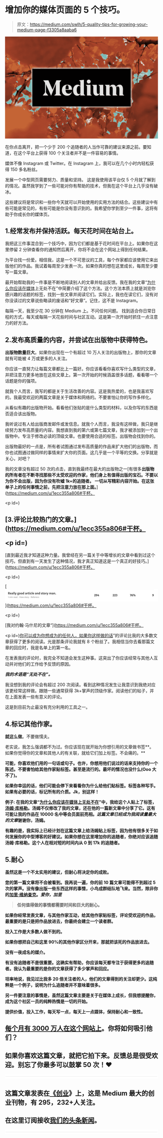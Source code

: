 # 增加你的媒体页面的 5 个技巧。

> 原文：<https://medium.com/swlh/5-quality-tips-for-growing-your-medium-page-f3305a8aaba6>

![](img/59462f831f89921d4e8e0ad48aed8725.png)

在你点击离开，把一个少于 200 个追随者的人当作可靠的建议来源之前。要知道，在这个平台上获得 100 个关注者并不是一件容易的事情。

媒体不像 Instagram 或 Twitter。在 Instagram 上，我可以在几个小时内轻松获得 150 多名粉丝。

发展一个中型网页需要努力、质量和坚持。
这是我使用该平台仅 5 个月就了解到的情况。虽然我学到了一些可能对你有帮助的技术，但我在这个平台上几乎没有破冰。

这些建议将是常识和一些你今天就可以开始使用的实用方法的结合。这些建议中有些可能是常见的，有些可能是你没有意识到的。我希望你学到至少一件事，这将有助于你成长你的媒体页。

## 1.经常发布并保持活跃。每天花时间在站台上。

我把这三件事混合到一个技巧中，因为它们都是基于花时间在平台上。如果你在这里停留 2 分钟查看你的通知然后离开，你将不会在这个网站上得到任何结果。

为平台找一份爱。相信我，这是一个不可思议的工具，每个作家都应该使用它来出版他们的作品。我试着每周至少发表一次。如果你真的想在这里成长，每周至少要写一篇文章。

最开始帮助我的一件事是不断地阅读别人的文章并给出反馈。我在我的文章“[为什么你应该在媒体](https://blog.usejournal.com/why-you-should-be-everywhere-on-medium-14fe1e8d7506)上无处不在”中简要介绍了这个方法。这个方法本质上就是浏览你感兴趣的话题的标签，找到一些文章并阅读它们。实际上，我也在读它们，没有对你没读过的文章说些略读的废话和“好文章”。记住，这不是 Instagram。

每隔一天，我至少花 30 分钟在 Medium 上。不问任何问题。
找到适合你日常日程的方式，每天或每隔一天花些时间与社区互动。这是第一次开始时抓住一点注意力的好方法。

## 2.发布高质量的内容，并尝试在出版物中获得特色。

**出版物数量巨大**。如果你出现在一个有超过 10 万人关注的出版物上，那你的文章就有可能被 4 万或更多的人关注。

你应该一直努力让每篇文章都比上一篇好。你应该看看你喜欢写什么类型的文章，并把注意力更多地放在这些文章上。第一次开始的时候涵盖很多话题，看看哪一个话题是你的强项。

就我个人而言，我写的都是关于生活改善的内容。这是我热爱的，也是我喜欢写的。我最受欢迎的两篇文章是关于媒体和网络的。不要害怕让你的写作多样化。

从看似有趣的出版物开始。看看他们张贴的是什么类型的材料，以及你写的东西是否适合该出版物。

我听说过有人给出版商发邮件或发信息。就我个人而言，我没有这样做，我只是继续努力发布高质量的内容。我想直到我的第六或第七篇文章，我才被添加到一个出版物中。专注于修改必读的顶级文章。也要使用合适的标签。出版物会找到你的。

出版物最好的一点是，所有者试图通过发布高质量的作品来扩大他们的出版物，而你也试图通过做同样的事情来扩大你的页面。这几乎是一个平等的交换。分享就是关心，对吧？

我的文章没有超过 50 次的点击，直到我最终在最大的出版物之一[有很多**出版物的所有者在不断寻找那些不太受欢迎的作家，他们身上有值得出版的宝石。不要以为你不会出版，因为你没有吹嘘 1k+的追随者。
一切从写精彩内容开始。在这张单子上的任何事情之前，先把注意力放在那上面。**](https://medium.com/u/1ecc355a806#干杯。</p><p id=)

## [3.评论比较热门的文章。](https://medium.com/u/1ecc355a806#干杯。</p><p id=)

[直到最近我才知道这种力量。我曾经在另一篇关于中等增长的文章中看到过这个技巧，但直到有一天发生了这种情况，我才真正知道这是一个真正的好技巧。](https://medium.com/u/1ecc355a806#干杯。</p><p id=)

[![](img/ff25783ecf911d0450f1bc41606fd026.png)](https://medium.com/u/1ecc355a806#干杯。</p><p id=)

[我对约翰·马什尼的文章“](https://medium.com/u/1ecc355a806#干杯。</p><p id=)[你可以成为你想成为的任何人，如果你这样做的话](/personal-growth/you-can-become-anything-you-want-if-you-do-this-3ec4fdb368d9)”的评论比我的大多数文章获得了更多的阅读。光是那条评论我就有 8 个粉丝了。我相信当你去看那篇文章的回应时，我是名单上的第一名。

在发表我的评论时，我完全不知道会发生这种事。这突出了你应该经常与其他人互动并对他们的工作给予反馈的原因。

***我的术语是“无处不在”。***

我没想到我的评论会有超过 200 次阅读。看到这种情况发生让我意识到我绝对应该更经常这样做。跟随一些通常获得 3k+掌声的顶级作家。阅读他们的帖子，并在上面发表一些有意义的评论。

这是到目前为止最没有充分利用的工具之一。

## 4.标记其他作家。

**就这么做**。不要做懦夫。

老实说，我怎么强调都不为过。你应该现在就开始为你想引用的文章做书签**。如果你觉得你的文章和其他人的有关联，就给它们加上标签。不会痛的。**

**可能，你喜欢他们用的一句话或句子。也许，你想用他们说过的话来支持你的一个陈述。不要害怕给其他作家贴标签。甚至是流行的。最坏的情况也没什么(Ooo 大不了)。**

**如果你幸运的话，他们可能会停下来看看你为什么给他们贴标签。标签各种写手。如果有必要的话，标记所有的介质。Jk，别这样！**

**例子:
在我的文章“[为什么你应该在媒体上无处不在](https://blog.usejournal.com/why-you-should-be-everywhere-on-medium-14fe1e8d7506)”中，我给这个人贴上了标签，[汤姆·库格勒](https://medium.com/u/caa51e5ba081?source=post_page-----f3305a8aaba6--------------------------------)。汤姆不仅修改了我的文章，还在他的一篇新文章中分享了它。这有可能让我的作品在 10000 名中等会员面前亮相。*这篇文章已经成为我阅读量最大的文章*谢谢你，汤姆。**

**有趣的是，我实际上已经计划在这篇文章上给汤姆贴上标签，因为他有很多关于如何发展你的中型博客的好建议。如果你想在这里增加你的追随者，你绝对应该追随汤姆·库格勒。这个人在相对短的时间内从 0 到 17k 的追随者。**

## **5.耐心**

**虽然这是一个不太实用的建议，但耐心将决定你的成败。**

**您的第一篇文章将不会被看到。我再说一遍，你的前 10 篇文章可能得不到超过 5 次的掌声。没有像出版一些东西这样的事情，小鸟成群结队地飞来。当然，除非你的[加里·维纳查克](https://medium.com/u/c4ec9163657c?source=post_page-----f3305a8aaba6--------------------------------)。*爱你，加里***

> **任何值得做的事情都需要时间和巨大的耐心。**

**如果你经常发表文章，与其他作家互动，给其他作家贴标签，评论受欢迎的作品，最重要的是只是把作品放进去，你最终会建立一个读者群。**

**投入工作是大多数人做不到的。**

**如果你想把自己和这里 90%的其他作家区分开来，那就把该死的作品放进去。**

****没有一夜成名的媒介**。**

**有没有追随者不是很重要。这确实有帮助，你应该每天都专注于获得更多的追随者。我认为最重要的是你的文章获得了多少掌声和回应。**

**坦率地说，我见过比我多 20 倍关注者的人，他们的文章得到的关注却更少。这纯粹是一个例子，说明为什么追随者并不意味着很多。**

**另一件要注意的事情是，虽然这篇文章主要是关于在媒体上成长，但我想提醒你，成为这个社区一员的纯粹热情是一切的开始。**

**提供价值，投入工作，每天写一点，每天上一点媒体，保持耐心和一致性。**

## **[每个月有 3000 万人在这个网站上](http://money.cnn.com/2016/01/19/technology/medium-ev-williams/index.html)。你将如何吸引他们？**

## **如果你喜欢这篇文章，就把它拍下来。反馈总是很受欢迎。别忘了你最多可以鼓掌 50 次！❤**

**![](img/731acf26f5d44fdc58d99a6388fe935d.png)**

## **这篇文章发表在[《创业](https://medium.com/swlh)》上，这是 Medium 最大的创业刊物，有 295，232+人关注。**

## **在这里订阅接收[我们的头条新闻](http://growthsupply.com/the-startup-newsletter/)。**

**![](img/731acf26f5d44fdc58d99a6388fe935d.png)**